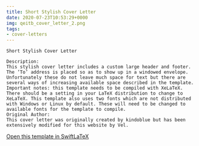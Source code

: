 ```yaml
---
title: Short Stylish Cover Letter
date: 2020-07-23T10:53:29+0000
img: qeitb_cover_letter_2.png
tags:
- cover-letters
---
```

```
Short Stylish Cover Letter

Description:
This stylish cover letter includes a custom large header and footer. The ‘To’ address is placed so as to show up in a windowed envelope. Unfortunately these do not leave much space for text but there are several ways of increasing available space described in the template.
Important notes: this template needs to be compiled with XeLaTeX. There should be a setting in your LaTeX distribution to change to XeLaTeX. This template also uses two fonts which are not distributed with Windows or Linux by default. These will need to be changed to available fonts for the template to compile.
Original Author:
This cover letter was originally created by kindoblue but has been extensively modified for this website by Vel.
```
[Open this template in SwiftLaTeX](https://www.swiftlatex.com/project.html?import=https://swiftlatex.github.io/LaTeXBoilerPlate/zips/ybwgb_cover_letter_2.zip&import_name=Short%20Stylish%20Cover%20Letter)
